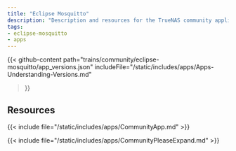 ```yaml
---
title: "Eclipse Mosquitto"
description: "Description and resources for the TrueNAS community application called Eclipse Mosquitto."
tags:
- eclipse-mosquitto
- apps
---
```


{{< github-content 
    path="trains/community/eclipse-mosquitto/app_versions.json"
	includeFile="/static/includes/apps/Apps-Understanding-Versions.md"
>}}

## Resources

{{< include file="/static/includes/apps/CommunityApp.md" >}}

{{< include file="/static/includes/apps/CommunityPleaseExpand.md" >}}

<!--
<div class="docs-sections">

{{< doc-card title="<appname> Deployments" link="/resources/"
descr="How to deploy and configure the <appname> app." >}}

</div>
-->
